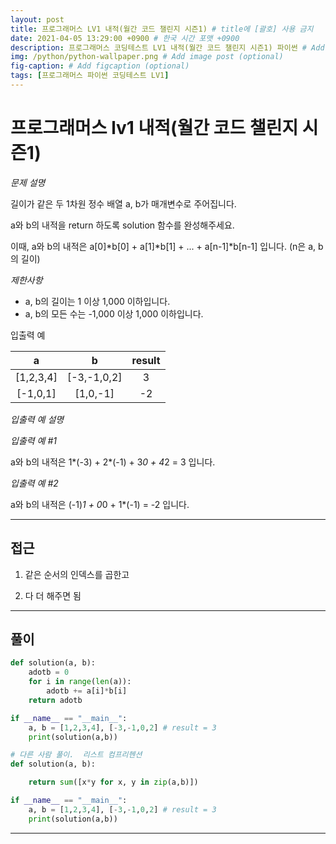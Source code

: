 ```yaml
---
layout: post
title: 프로그래머스 LV1 내적(월간 코드 챌린지 시즌1) # title에 [괄호] 사용 금지
date: 2021-04-05 13:29:00 +0900 # 한국 시간 포맷 +0900
description: 프로그래머스 코딩테스트 LV1 내적(월간 코드 챌린지 시즌1) 파이썬 # Add post description (optional)
img: /python/python-wallpaper.png # Add image post (optional)
fig-caption: # Add figcaption (optional)
tags: [프로그래머스 파이썬 코딩테스트 LV1]
---
```


# 프로그래머스 lv1 내적(월간 코드 챌린지 시즌1)

*문제 설명*<br>

길이가 같은 두 1차원 정수 배열 a, b가 매개변수로 주어집니다. <br>

a와 b의 내적을 return 하도록 solution 함수를 완성해주세요.<br>

이때, a와 b의 내적은 a[0]*b[0] + a[1]*b[1] + ... + a[n-1]*b[n-1] 입니다. (n은 a, b의 길이)<br>

*제한사항*<br>

* a, b의 길이는 1 이상 1,000 이하입니다.<br>
* a, b의 모든 수는 -1,000 이상 1,000 이하입니다.<br>

입출력 예

|a|b|result|
|:---:|:---:|:---:|
|[1,2,3,4]|[-3,-1,0,2]|3|
|[-1,0,1]|[1,0,-1]|-2|

*입출력 예 설명*<br>


*입출력 예 #1*<br>

a와 b의 내적은 1*(-3) + 2*(-1) + 3*0 + 4*2 = 3 입니다.<br>


*입출력 예 #2*<br>

a와 b의 내적은 (-1)*1 + 0*0 + 1*(-1) = -2 입니다.<br>

---

## 접근

1. 같은 순서의 인덱스를 곱한고

2. 다 더 해주면 됨

---

## 풀이

```python
def solution(a, b):
    adotb = 0
    for i in range(len(a)):
        adotb += a[i]*b[i]
    return adotb

if __name__ == "__main__":
    a, b = [1,2,3,4], [-3,-1,0,2] # result = 3
    print(solution(a,b))
```


```python
# 다른 사람 풀이.  리스트 컴프리헨션
def solution(a, b):

    return sum([x*y for x, y in zip(a,b)])

if __name__ == "__main__":
    a, b = [1,2,3,4], [-3,-1,0,2] # result = 3
    print(solution(a,b))
```

---